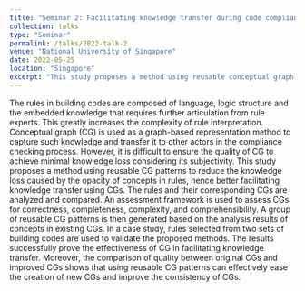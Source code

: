 ```yaml
---
title: "Seminar 2: Facilitating knowledge transfer during code compliance checking using Conceptual Graphs (CG)"
collection: talks
type: "Seminar"
permalink: /talks/2022-talk-2
venue: "National University of Singapore"
date: 2022-05-25
location: "Singapore"
excerpt: "This study proposes a method using reusable conceptual graph (CG) patterns to reduce knowledge loss and improve the consistency, quality, and efficiency of knowledge transfer in building code compliance checking...."
---
```

The rules in building codes are composed of language, logic structure and the embedded knowledge that requires further articulation from rule experts. This greatly increases the complexity of rule interpretation. Conceptual graph (CG) is used as a graph-based representation method to capture such knowledge and transfer it to other actors in the compliance checking process. However, it is difficult to ensure the quality of CG to achieve minimal knowledge loss considering its subjectivity. This study proposes a method using reusable CG patterns to reduce the knowledge loss caused by the opacity of concepts in rules, hence better facilitating knowledge transfer using CGs. The rules and their corresponding CGs are analyzed and compared. An assessment framework is used to assess CGs for correctness, completeness, complexity, and comprehensibility. A group of reusable CG patterns is then generated based on the analysis results of concepts in existing CGs. In a case study, rules selected from two sets of building codes are used to validate the proposed methods. The results successfully prove the effectiveness of CG in facilitating knowledge transfer. Moreover, the comparison of quality between original CGs and improved CGs shows that using reusable CG patterns can effectively ease the creation of new CGs and improve the consistency of CGs.
